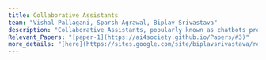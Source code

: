 ```yaml
---
title: Collaborative Assistants  
team: "Vishal Pallagani, Sparsh Agrawal, Biplav Srivastava"  
description: "Collaborative Assistants, popularly known as chatbots provide an easy interface for users to obtain answers for their queries. At AI4Society, we build collaborative assistants for various applications such as information retrieval, answer election based questions, help learn puzzle solving through a series of conversations, and obtain information regarding sensor data."  
Relevant_Papers: "[paper-1](https://ai4society.github.io/Papers/#3)"  
more_details: "[here](https://sites.google.com/site/biplavsrivastava/research-1/dialog)"  
---
```



